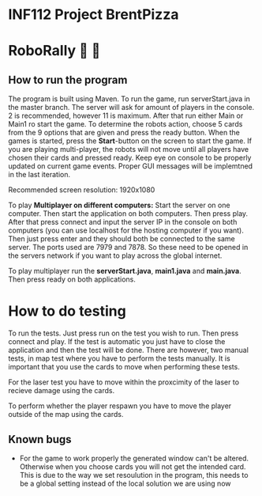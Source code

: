 # INF112 Project BrentPizza 

# RoboRally :robot: :pizza:

## How to run the program

The program is built using Maven. To run the game, run  serverStart.java in the master branch. The server will ask for amount of players in the console. 
2 is recommended, however 11 is maximum. After that run either Main or Main1 ro start the game. To determine the robots action, choose 5 cards from the 9 options that are given and press the ready button. When the games is started, press the **Start**-button on the screen to start the game. If you are playing multi-player, the robots will not move until all players have chosen their cards and pressed ready. Keep eye on console to be properly updated on current game events. Proper GUI messages will be implemtned in the last iteration. 

Recommended screen resolution: 1920x1080

To play **Multiplayer on different computers:** 
Start the server on one computer. Then start the application on both computers. Then press play. After that press connect and input the server IP in the console on both computers (you can use localhost for the hosting computer if you want). Then just press enter and they should both be connected to the same server. The ports used are 7979 and 7878. So these need to be opened in the servers network if you want to play across the global internet. 

To play multiplayer run the **serverStart.java**, **main1.java** and **main.java**. Then press ready on both applications. 

# How to do testing
To run the tests. Just press run on the test you wish to run. Then press connect and play. If the test is automatic you just have to close the application and then the test 
will be done. There are however, two manual tests, in map test where you have to perform the tests manually. It is important that you use the cards to move when performing 
these tests. 

For the laser test you have to move within the proxcimity of the laser to recieve damage using the cards. 

To perform whether the player respawn you have to move the player outside of the map using the cards. 

## Known bugs
- For the game to work properly the generated window can't be altered. Otherwise when you choose cards you will not get the intended card. This is due to the way we set resoulution in the program, this needs to be a global setting instead of the local solution we are using now
